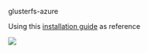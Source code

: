 glusterfs-azure

Using this [installation guide](https://wiki.centos.org/HowTos/GlusterFSonCentOS) as reference

<a href="https://portal.azure.com/#create/Microsoft.Template/uri/https%3A%2F%2Fraw.githubusercontent.com%2Fritazh%2Fglusterfs-azure%2Frhel%2Fazuredeploy.json" target="_blank">
    <img src="http://azuredeploy.net/deploybutton.png"/>
</a>
